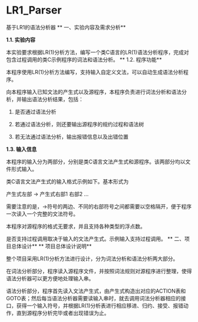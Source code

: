 # LR1_Parser
基于LR1的语法分析器
**
一、实验内容及需求分析**

**1.1. 实验内容**

本实验要求根据LR(1)分析方法，编写一个类C语言的LR(1)语法分析程序，完成对包含过程调用的类C示例程序的词法和语法分析。
**
1.2. 程序功能**

本程序使用LR(1)分析方法编写，支持输入自定义文法，可以自动生成语法分析程序。

向本程序输入已知文法的产生式以及源程序，本程序负责进行词法分析和语法分析，并输出语法分析结果，包括：

1.	是否通过语法分析

2.	若通过语法分析，则还要输出源程序的规约过程和语法树

3.	若无法通过语法分析，输出报错信息以及出错位置

**1.3. 输入信息**

本程序的输入分为两部分，分别是类C语言文法产生式和源程序。该两部分均以文件形式输入。

类C语言文法产生式的输入格式示例如下。基本形式为

产生式左部 -> 产生式右部1 右部2 ...

需要注意的是，->符号的两边、不同的右部符号之间都需要以空格隔开，便于程序一次读入一个完整的文法符号。
 
本程序对源程序的格式无要求，并且支持各种类型的浮点数。

是否支持过程调用取决于输入的文法产生式。示例输入支持过程调用。
**
二、项目总体设计**
**
项目总体设计说明**

整个项目采用LR(1)分析方法进行设计，分为词法分析和语法分析两大部分。

在词法分析部分，程序读入源程序文件，并按照词法规则对源程序进行整理，使得语法分析器可以更方便地处理输入串。

语法分析部分，程序首先读入文法产生式，由产生式构造出对应的ACTION表和GOTO表；然后每当语法分析器需要读输入串时，就去调用词法分析器相应的接口，获得一个输入符号，并根据LR(1)分析表进行相应移进、归约、接受、报错动作，直到源程序分析完毕或者出现错误为止。
